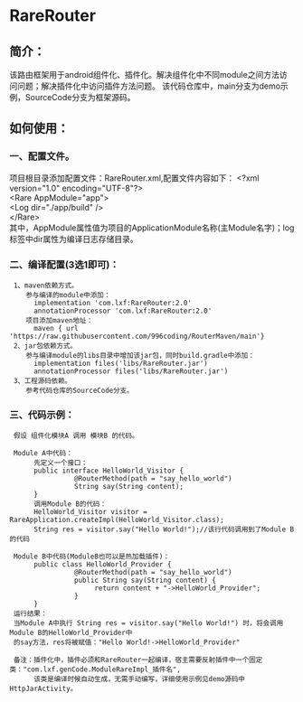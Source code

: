 # RareRouter
## 简介：  
   该路由框架用于android组件化、插件化。解决组件化中不同module之间方法访问问题；解决插件化中访问插件方法问题。
   该代码仓库中，main分支为demo示例，SourceCode分支为框架源码。


## 如何使用：
### 一、配置文件。  
   项目根目录添加配置文件：RareRouter.xml,配置文件内容如下： 
     &lt;?xml version="1.0" encoding="UTF-8"?&gt;  
     &lt;Rare AppModule="app"&gt;  
           &lt;Log dir="./app/build" /&gt;  
     &lt;/Rare&gt;  
     其中，AppModule属性值为项目的ApplicationModule名称(主Module名字)；log标签中dir属性为编译日志存储目录。
     
### 二、编译配置(3选1即可)：
     1、maven依赖方式。
        参与编译的module中添加：
          implementation 'com.lxf:RareRouter:2.0'
          annotationProcessor 'com.lxf:RareRouter:2.0'
        项目添加maven地址：
          maven { url 'https://raw.githubusercontent.com/996coding/RouterMaven/main'}
     2、jar包依赖方式。
        参与编译module的libs目录中增加该jar包，同时build.gradle中添加：
          implementation files('libs/RareRouter.jar')
          annotationProcessor files('libs/RareRouter.jar')
     3、工程源码依赖。
        参考代码仓库的SourceCode分支。

### 三、代码示例：
     假设 组件化模块A 调用 模块B 的代码。
     
     Module A中代码：
          先定义一个接口：
          public interface HelloWorld_Visitor {
                    @RouterMethod(path = "say_hello_world")
                    String say(String content);
          }
          调用Module B的代码：
          HelloWorld_Visitor visitor = RareApplication.createImpl(HelloWorld_Visitor.class);
          String res = visitor.say("Hello World!");//该行代码调用到了Module B的代码

     Module B中代码(ModuleB也可以是热加载插件)：
          public class HelloWorld_Provider {
                    @RouterMethod(path = "say_hello_world")
                    public String say(String content) {
                         return content + "->HelloWorld_Provider";
                    }
          }
     运行结果：
     当Module A中执行 String res = visitor.say("Hello World!") 时，将会调用Module B的HelloWorld_Provider中
     的say方法，res将被赋值："Hello World!->HelloWorld_Provider"

     备注：插件化中，插件必须和RareRouter一起编译，宿主需要反射插件中一个固定类："com.lxf.genCode.ModuleRareImpl_插件名",
          该类是编译时候自动生成，无需手动编写，详细使用示例见demo源码中HttpJarActivity。




